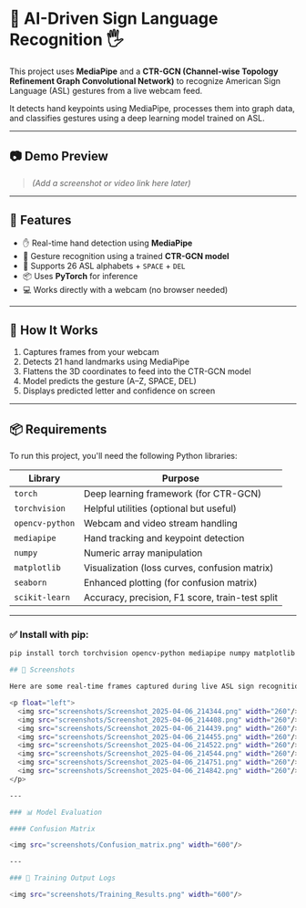 # 🧠 AI-Driven Sign Language Recognition 🖐️

This project uses **MediaPipe** and a **CTR-GCN (Channel-wise Topology Refinement Graph Convolutional Network)** to recognize American Sign Language (ASL) gestures from a live webcam feed.

It detects hand keypoints using MediaPipe, processes them into graph data, and classifies gestures using a deep learning model trained on ASL.

---

## 📷 Demo Preview

> _(Add a screenshot or video link here later)_

---

## 🚀 Features

- ✋ Real-time hand detection using **MediaPipe**
- 🤖 Gesture recognition using a trained **CTR-GCN model**
- 🔡 Supports 26 ASL alphabets + `SPACE` + `DEL`
- 📦 Uses **PyTorch** for inference
- 💻 Works directly with a webcam (no browser needed)

---

## 🧠 How It Works

1. Captures frames from your webcam
2. Detects 21 hand landmarks using MediaPipe
3. Flattens the 3D coordinates to feed into the CTR-GCN model
4. Model predicts the gesture (A–Z, SPACE, DEL)
5. Displays predicted letter and confidence on screen

---

## 📦 Requirements

To run this project, you'll need the following Python libraries:

| Library       | Purpose                                 |
|---------------|-----------------------------------------|
| `torch`       | Deep learning framework (for CTR-GCN)   |
| `torchvision` | Helpful utilities (optional but useful) |
| `opencv-python` | Webcam and video stream handling     |
| `mediapipe`   | Hand tracking and keypoint detection    |
| `numpy`       | Numeric array manipulation              |
| `matplotlib`  | Visualization (loss curves, confusion matrix) |
| `seaborn`     | Enhanced plotting (for confusion matrix) |
| `scikit-learn`| Accuracy, precision, F1 score, train-test split |

---

### ✅ Install with pip:

```bash
pip install torch torchvision opencv-python mediapipe numpy matplotlib seaborn scikit-learn

## 📸 Screenshots

Here are some real-time frames captured during live ASL sign recognition using the CTR-GCN model:

<p float="left">
  <img src="screenshots/Screenshot_2025-04-06_214344.png" width="260"/>
  <img src="screenshots/Screenshot_2025-04-06_214408.png" width="260"/>
  <img src="screenshots/Screenshot_2025-04-06_214439.png" width="260"/>
  <img src="screenshots/Screenshot_2025-04-06_214455.png" width="260"/>
  <img src="screenshots/Screenshot_2025-04-06_214522.png" width="260"/>
  <img src="screenshots/Screenshot_2025-04-06_214544.png" width="260"/>
  <img src="screenshots/Screenshot_2025-04-06_214751.png" width="260"/>
  <img src="screenshots/Screenshot_2025-04-06_214842.png" width="260"/>
</p>

---

### 📊 Model Evaluation

#### Confusion Matrix

<img src="screenshots/Confusion_matrix.png" width="600"/>

---

### 🧪 Training Output Logs

<img src="screenshots/Training_Results.png" width="600"/>


